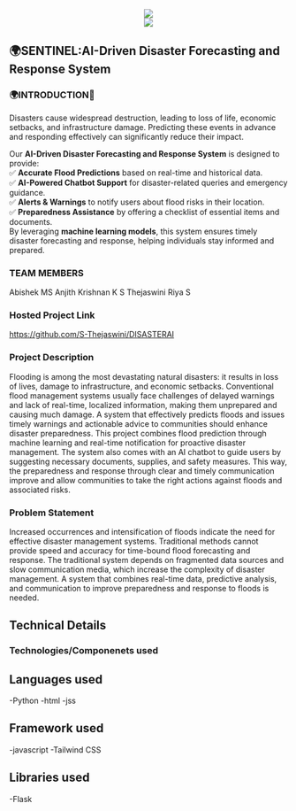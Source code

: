 <div style="text-align: center;">
  <img src="https://capsule-render.vercel.app/api?type=cylinder&height=100&color=9C5B4B&text=Welcome%20to%20our%20miniproject&reversal=false&textBg=false&fontSize=52&fontAlign=50&fontAlignY=50&animation=twinkling&fontColor=F9E5E0&stroke=FEDBFF&descSize=51&section=header" />
</div>

<div style="text-align: center;">
  <img src="https://capsule-render.vercel.app/api?type=transparent&height=100&color=141489&text=%20SENTINEL&reversal=false&textBg=false&fontSize=27&fontAlign=50&fontAlignY=50&animation=scaleIn&fontColor=28BAB1&stroke=FEDBFF&descSize=51&section=header" />
</div>

## 🌍SENTINEL:AI-Driven Disaster Forecasting and Response System  

### 🌍INTRODUCTION🌊 
Disasters cause widespread destruction, leading to loss of life, economic setbacks, and infrastructure damage. Predicting these events in advance and responding effectively can significantly reduce their impact.  

Our **AI-Driven Disaster Forecasting and Response System** is designed to provide:  
✅ **Accurate Flood Predictions** based on real-time and historical data.  
✅ **AI-Powered Chatbot Support** for disaster-related queries and emergency guidance.  
✅ **Alerts & Warnings** to notify users about flood risks in their location.  
✅ **Preparedness Assistance** by offering a checklist of essential items and documents.  
By leveraging **machine learning models**, this system ensures timely disaster forecasting and response, helping individuals stay informed and prepared. 
### TEAM MEMBERS
Abishek MS
Anjith Krishnan K
S Thejaswini 
Riya S
### Hosted Project Link
https://github.com/S-Thejaswini/DISASTERAI
### Project Description
Flooding is among the most devastating natural disasters: it results in loss of lives, damage to
infrastructure, and economic setbacks. Conventional flood management systems usually face
challenges of delayed warnings and lack of real-time, localized information, making them
unprepared and causing much damage. A system that effectively predicts floods and issues timely
warnings and actionable advice to communities should enhance disaster preparedness.
This project combines flood prediction through machine learning and real-time notification for
proactive disaster management. The system also comes with an AI chatbot to guide users by
suggesting necessary documents, supplies, and safety measures. This way, the preparedness and
response through clear and timely communication improve and allow communities to take the right
actions against floods and associated risks.

### Problem Statement
  Increased occurrences and intensification of floods indicate the need for effective disaster
management systems. Traditional methods cannot provide speed and accuracy for time-bound
flood forecasting and response. The traditional  system depends on fragmented data sources and
slow communication media, which increase the complexity of disaster management. A system that
combines real-time data, predictive analysis, and communication to improve preparedness and
response to floods is needed.
## Technical Details
### Technologies/Componenets used
## Languages used
  -Python
  -html
  -jss
## Framework used
  -javascript
  -Tailwind CSS
## Libraries used
  -Flask
  

